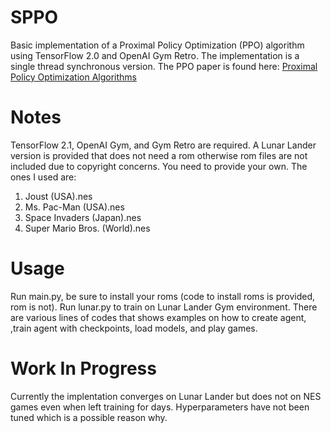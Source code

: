 # SPPO
Basic implementation of a Proximal Policy Optimization (PPO) algorithm using TensorFlow 2.0 and OpenAI Gym Retro. The implementation is a single thread synchronous version. The PPO paper is found here: [Proximal Policy Optimization Algorithms](https://arxiv.org/abs/1707.06347)

# Notes
TensorFlow 2.1, OpenAI Gym, and Gym Retro are required.
A Lunar Lander version is provided that does not need a rom otherwise rom files are not included due to copyright concerns.
You need to provide your own. The ones I used are:
1. Joust (USA).nes
2. Ms. Pac-Man (USA).nes
3. Space Invaders (Japan).nes
4. Super Mario Bros. (World).nes


# Usage
Run main.py, be sure to install your roms (code to install roms is provided, rom is not).
Run lunar.py to train on Lunar Lander Gym environment.
There are various lines of codes that shows examples on how to create agent, ,train agent with checkpoints, load models, and play games.

# Work In Progress
Currently the implentation converges on Lunar Lander but does not on NES games even when left training for days.
Hyperparameters have not been tuned which is a possible reason why.
